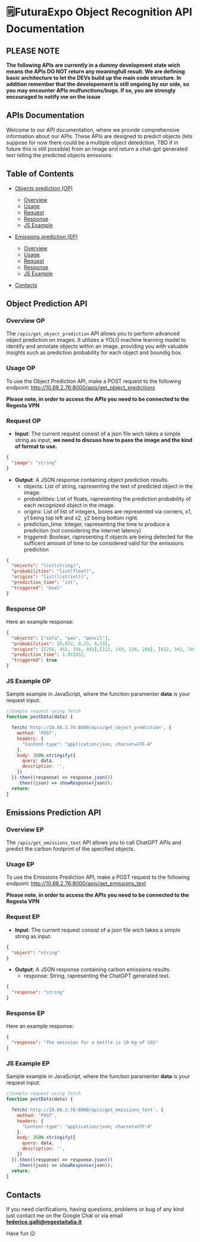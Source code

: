 ﻿# 🗒️FuturaExpo Object Recognition API Documentation

## PLEASE NOTE 
**The following APIs are currently in a dummy development state wich means the APIs DO NOT return any meaningfull result. We are defining basic architecture to let the DEVs build up the main code structure. In addition remember that the developement is still ongoing by our side, so you may encounter APIs mulfunctions/bugs. If so, you are strongly encouraged to notify me on the issue**

## APIs Documentation
Welcome to our API documentation, where we provide comprehensive information about our APIs. These APIs are designed to predict objects (lets suppose for now there could be a multiple object detedction, TBD if in future this is still possible) from an image and return a chat-gpt generated text telling the predicted objects emissions.

## Table of Contents
- [Objects prediction (OP)](#object-prediction-api)
  - [Overview](#overview-op)
  - [Usage](#usage-op)
  - [Request](#request-op)
  - [Response](#response-op)
  - [JS Example](#js-example-op)

- [Emissions prediction (EP)](#emissions-prediction-api)
  - [Overview](#overview-ep)
  - [Usage](#usage-ep)
  - [Request](#request-ep)
  - [Response](#response-ep)
  - [JS Example](#js-example-ep)

- [Contacts](#contacts)

## Object Prediction API
### Overview OP
The `/apis/get_object_prediction` API allows you to perform advanced object prediction on images. It utilizes a YOLO machine learning model to identify and annotate objects within an image, providing you with valuable insights such as prediction probability for each object and boundig box.

### Usage OP
To use the Object Prediction API, make a POST request to the following endpoint: http://10.88.2.76:8000/apis/get_object_predictions

**Please note, in order to access the APIs you need to be connected to the Regesta VPN**

### Request OP
- **Input**: The current request consist of a json file wich takes a simple string as input, **we need to discuss how to pass the image and the kind of format to use.**
```json
{
  "image": "string"
}
```
- **Output**: A JSON response containing object prediction results.
  - objects: List of string, rapresenting the text of predicted object in the image.
  - probabilities: List of floats, rapresenting the prediction probability of each recognized object in the image.
  - origins: List of list of integers, boxes are represented via corners, x1, y1 being top left and x2, y2 being bottom right.
  - prediction_time: Integer, rapresenting the time to produce a prediction (not considering the internet latency)
  - triggered: Boolean, rapresenting if objects are being detected for the sufficent amount of time to be considered valid for the emissions prediction
    
```json
{
  "objects": "list(string)",
  "probabilities": "list(float)",
  "origins": "list(list(int))",
  "prediction_time": "int",
  "triggered": "bool"
}
```

### Response OP
Here an example response:

```json
{
  "objects": ["sofa", "pen", "pencil"],
  "probabilities": [0.932, 0.23, 0.53],
  "origins": [[256, 452, 356, 492],[112, 143, 224, 200], [622, 342, 740, 400]],
  "prediction_time": 1.912452,
  "triggered": true
}
```

### JS Example OP
Sample example in JavaScript, where the function paramenter **data** is your request input: 

```javascript
//Sample request using fetch
function postData(data) {

  fetch('http://10.88.2.76:8000/apis/get_object_prediction', {
    method: 'POST',
    headers: {
      "Content-type": "application/json; charset=UTF-8"
    },
    body: JSON.stringify({
      query: data,
      description: '',
    })
  }).then((response) => response.json())
    .then((json) => showResponse(json));
  return;
}
```

## Emissions Prediction API
### Overview EP
The `/apis/get_emissions_text` API allows you to call ChatGPT APIs and predict the carbon footprint of the specified objects.

### Usage EP
To use the Emissions Prediction API, make a POST request to the following endpoint: http://10.88.2.76:8000/apis/get_emissions_text

**Please note, in order to access the APIs you need to be connected to the Regesta VPN**

### Request EP
- **Input**: The current request consist of a json file wich takes a simple string as input.
```json
{
  "object": "string"
}
```
- **Output**: A JSON response containing carbon emissions results.
  - response: String, rapresenting the ChatGPT generated text.

```json
{
  "response": "string"
}
```

### Response EP
Here an example response:

```json
{
  "response": "The emission for a bottle is 10 Kg of CO2"
}
```

### JS Example EP
Sample example in JavaScript, where the function paramenter **data** is your request input: 

```javascript
//Sample request using fetch
function postData(data) {

  fetch('http://10.88.2.76:8000/apis/get_emissions_text', {
    method: 'POST',
    headers: {
      "Content-type": "application/json; charset=UTF-8"
    },
    body: JSON.stringify({
      query: data,
      description: '',
    })
  }).then((response) => response.json())
    .then((json) => showResponse(json));
  return;
}
```

## Contacts
If you need clarifications, having questions, problems or bug of any kind just contact me on the Google Chat or via email **federico.galli@regestaitalia.it**

Have fun 😉
